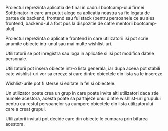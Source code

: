 Proiectul reprezinta aplicatia de final in cadrul bootcamp-ului firmei Softbinator in care am putut alege ca aplicatia noastra sa fie legata de partea de backend, frontend sau fullstack (pentru persoanele ce au ales frontend, backend-ul a fost pus la dispozitie de catre mentorii bootcamp-ului).

Proiectul reprezinta o aplicatie frontend in care utilizatorii isi pot scrie anumite obiecte intr-unul sau mai multe wishlist-uri.

Utilizatorii se pot inregistra sau loga in aplicatie si isi pot modifica datele personale.

Utilizatorii pot insera obiecte intr-o lista generala, iar dupa aceea pot stabili cate wishlist-uri vor sa creeze si care dintre obiectele din lista sa le insereze 

Wishlist-urile pot fi sterse si editate la fel si obiectele.

Un utilizator poate crea un grup in care poate invita alti utilizatori daca stie numele acestora, acesta poate sa partajeze unul dintre wishlist-uri grupului pentru ca restul persoanelor sa cumpere obiectele din lista utilizatorului care a creat grupul.

Utilizatorii invitati pot decide care din obiecte le cumpara prin bifarea acestora.
